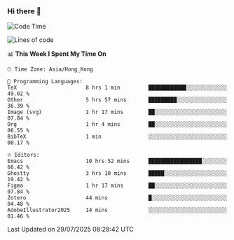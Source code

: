 ### Hi there 👋

<!--
**nicehiro/nicehiro** is a ✨ _special_ ✨ repository because its `README.md` (this file) appears on your GitHub profile.

Here are some ideas to get you started:

- 🔭 I’m currently working on ...
- 🌱 I’m currently learning ...
- 👯 I’m looking to collaborate on ...
- 🤔 I’m looking for help with ...
- 💬 Ask me about ...
- 📫 How to reach me: ...
- 😄 Pronouns: ...
- ⚡ Fun fact: ...
-->

<!--START_SECTION:waka-->
![Code Time](http://img.shields.io/badge/Code%20Time-847%20hrs%2010%20mins-blue)

![Lines of code](https://img.shields.io/badge/From%20Hello%20World%20I%27ve%20Written-1.7%20million%20lines%20of%20code-blue)

📊 **This Week I Spent My Time On** 

```text
🕑︎ Time Zone: Asia/Hong_Kong

💬 Programming Languages: 
TeX                      8 hrs 1 min         ████████████░░░░░░░░░░░░░   49.02 % 
Other                    5 hrs 57 mins       █████████░░░░░░░░░░░░░░░░   36.39 % 
Image (svg)              1 hr 17 mins        ██░░░░░░░░░░░░░░░░░░░░░░░   07.84 % 
Org                      1 hr 4 mins         ██░░░░░░░░░░░░░░░░░░░░░░░   06.55 % 
BibTeX                   1 min               ░░░░░░░░░░░░░░░░░░░░░░░░░   00.17 % 

🔥 Editors: 
Emacs                    10 hrs 52 mins      █████████████████░░░░░░░░   66.42 % 
Ghostty                  3 hrs 10 mins       █████░░░░░░░░░░░░░░░░░░░░   19.42 % 
Figma                    1 hr 17 mins        ██░░░░░░░░░░░░░░░░░░░░░░░   07.84 % 
Zotero                   44 mins             █░░░░░░░░░░░░░░░░░░░░░░░░   04.48 % 
AdobeIllustrator2025     14 mins             ░░░░░░░░░░░░░░░░░░░░░░░░░   01.46 % 
```


 Last Updated on 29/07/2025 08:28:42 UTC
<!--END_SECTION:waka-->
